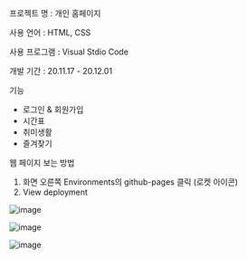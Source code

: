 프로젝트 명 : 개인 홈페이지

사용 언어 : HTML, CSS

사용 프로그램 : Visual Stdio Code

개발 기간 : 20.11.17 - 20.12.01


기능

- 로그인 & 회원가입
- 시간표
- 취미생활
- 즐겨찾기

웹 페이지 보는 방법

1. 화면 오른쪽 Environments의 github-pages 클릭 (로켓 아이콘)
2. View deployment

![image](https://user-images.githubusercontent.com/50795314/120104315-d3ed6780-c18e-11eb-9790-7236860d790e.png)

![image](https://user-images.githubusercontent.com/50795314/120104318-d6e85800-c18e-11eb-8d59-4a80273bf7ea.png)

![image](https://user-images.githubusercontent.com/50795314/120104320-d780ee80-c18e-11eb-8916-d41cb949e46b.png)
